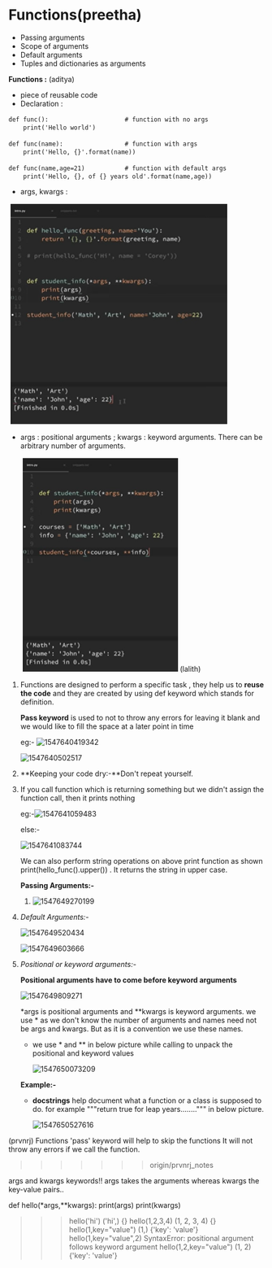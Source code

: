 
# Functions(preetha)
- Passing arguments
- Scope of arguments
- Default arguments
- Tuples and dictionaries as arguments


**Functions :** (aditya)

* piece of reusable code
* Declaration :

```python3
def func():						# function with no args			
	print('Hello world')
	
def func(name):					# function with args
	print('Hello, {}'.format(name))
	
def func(name,age=21)			# function with default args
	print('Hello, {}, of {} years old'.format(name,age))
```

* args, kwargs :

![args](images/1.PNG)

* args : positional arguments ; kwargs : keyword arguments. There can be arbitrary number of arguments.

  ![kwargs](images/2.PNG) 
(lalith)
1. Functions are designed to perform a specific task , they help us to **reuse the code** and they are created by using def keyword which stands for definition. 

   **Pass keyword** is used to not to throw any errors for leaving it blank and we would like to fill the space at a later point in time

   eg:- ![1547640419342](https://github.com/adityakuppa26/Python-Notes/blob/lalith_notes/images/1547640419342.png)

   ![1547640502517](https://github.com/adityakuppa26/Python-Notes/blob/lalith_notes/images/1547640502517.png)

2. **Keeping your code dry:-**Don't repeat yourself.

3. If you call function which is returning something but we didn't assign the function call, then it prints nothing

   eg:-![1547641059483](https://github.com/adityakuppa26/Python-Notes/blob/lalith_notes/images/1547641059483.png)

   else:-

   ![1547641083744](https://github.com/adityakuppa26/Python-Notes/blob/lalith_notes/images/1547641083744.png)

   We can also perform string operations on above print function as shown print(hello_func().upper()) . It returns the string in upper case.

   **Passing Arguments:-**

   1. ![1547649270199](https://github.com/adityakuppa26/Python-Notes/blob/lalith_notes/images/1547649270199.png)

4. *Default Arguments:-*

   ![1547649520434](https://github.com/adityakuppa26/Python-Notes/blob/lalith_notes/images/1547649520434.png)

   

   ![1547649603666](https://github.com/adityakuppa26/Python-Notes/blob/lalith_notes/images/1547649603666.png)

5. *Positional or keyword arguments:-*

   **Positional arguments have to come before keyword arguments**

   ![1547649809271](https://github.com/adityakuppa26/Python-Notes/blob/lalith_notes/images/1547649809271.png)

   *args is positional arguments and **kwargs is keyword arguments. we use * as we don't know the number of arguments and names need not be args and kwargs. But as it is a convention we use these names. 

   - we use * and ** in below picture while calling to unpack the positional and keyword values

     ![1547650073209](https://github.com/adityakuppa26/Python-Notes/blob/lalith_notes/images/1547650073209.png)

   **Example:-**

   - **docstrings** help document what a function or a class is supposed to do. for example """return true for leap years........""" in below picture.

     ![1547650527616](https://github.com/adityakuppa26/Python-Notes/blob/lalith_notes/images/1547650527616.png) 

(prvnrj)
Functions
'pass' keyword will help to skip the functions 
It will not throw any errors if we call the function.

>>>>>>> origin/prvnrj_notes

args and kwargs keywords!!
args takes the arguments whereas kwargs the key-value pairs..


def hello(*args,**kwargs):
	print(args)
	print(kwargs)

>>> hello('hi')
('hi',)
{}
>>> hello(1,2,3,4)
(1, 2, 3, 4)
{}
>>> hello(1,key="value")
(1,)
{'key': 'value'}
>>> hello(1,key="value",2)
SyntaxError: positional argument follows keyword argument
>>> hello(1,2,key="value")
(1, 2)
{'key': 'value'}
